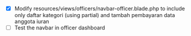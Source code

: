 - [x] Modify resources/views/officers/navbar-officer.blade.php to include only daftar kategori (using partial) and tambah pembayaran data anggota iuran
- [ ] Test the navbar in officer dashboard
